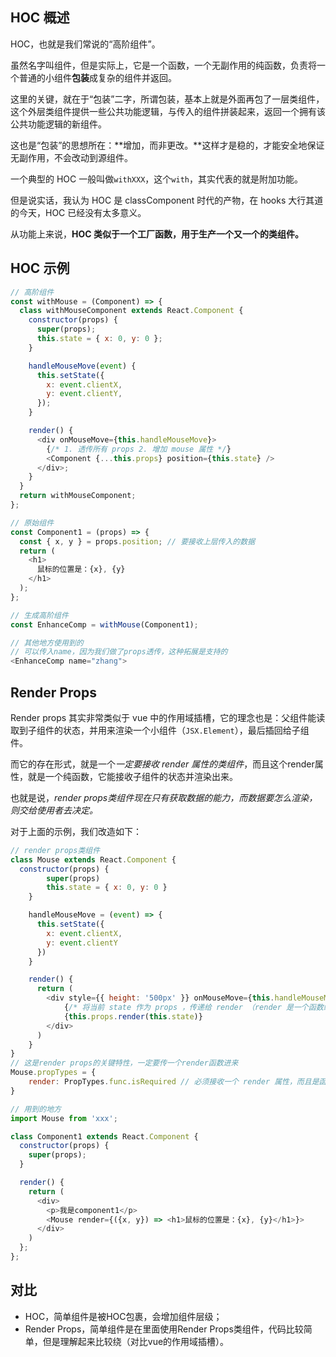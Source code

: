 ## HOC 概述

HOC，也就是我们常说的“高阶组件”。

虽然名字叫组件，但是实际上，它是一个函数，一个无副作用的纯函数，负责将一个普通的小组件**包装**成复杂的组件并返回。

这里的关键，就在于“包装”二字，所谓包装，基本上就是外面再包了一层类组件，这个外层类组件提供一些公共功能逻辑，与传入的组件拼装起来，返回一个拥有该公共功能逻辑的新组件。

这也是“包装”的思想所在：**增加，而非更改。**这样才是稳的，才能安全地保证无副作用，不会改动到源组件。

一个典型的 HOC 一般叫做`withXXX`，这个`with`，其实代表的就是附加功能。

但是说实话，我认为 HOC 是 classComponent 时代的产物，在 hooks 大行其道的今天，HOC 已经没有太多意义。

从功能上来说，**HOC 类似于一个工厂函数，用于生产一个又一个的类组件。**

## HOC 示例

```js
// 高阶组件
const withMouse = (Component) => {
  class withMouseComponent extends React.Component {
    constructor(props) {
      super(props);
      this.state = { x: 0, y: 0 };
    }

    handleMouseMove(event) {
      this.setState({
        x: event.clientX,
        y: event.clientY,
      });
    }

    render() {
      <div onMouseMove={this.handleMouseMove}>
        {/* 1. 透传所有 props 2. 增加 mouse 属性 */}
        <Component {...this.props} position={this.state} />
      </div>;
    }
  }
  return withMouseComponent;
};

// 原始组件
const Component1 = (props) => {
  const { x, y } = props.position; // 要接收上层传入的数据
  return (
    <h1>
      鼠标的位置是：{x}, {y}
    </h1>
  );
};

// 生成高阶组件
const EnhanceComp = withMouse(Component1);

// 其他地方使用到的
// 可以传入name，因为我们做了props透传，这种拓展是支持的
<EnhanceComp name="zhang">
```

## Render Props

Render props 其实非常类似于 vue 中的作用域插槽，它的理念也是：父组件能读取到子组件的状态，并用来渲染一个小组件（`JSX.Element`），最后插回给子组件。

而它的存在形式，就是一个*一定要接收 render 属性的类组件*，而且这个render属性，就是一个纯函数，它能接收子组件的状态并渲染出来。

也就是说，*render props类组件现在只有获取数据的能力，而数据要怎么渲染，则交给使用者去决定。*

对于上面的示例，我们改造如下：

```js
// render props类组件
class Mouse extends React.Component {
  constructor(props) {
        super(props)
        this.state = { x: 0, y: 0 }
    }

    handleMouseMove = (event) => {
      this.setState({
        x: event.clientX,
        y: event.clientY
      })
    }

    render() {
      return (
        <div style={{ height: '500px' }} onMouseMove={this.handleMouseMove}>
            {/* 将当前 state 作为 props ，传递给 render （render 是一个函数组件） */}
            {this.props.render(this.state)}
        </div>
      )
    }
}
// 这是render props的关键特性，一定要传一个render函数进来
Mouse.propTypes = {
    render: PropTypes.func.isRequired // 必须接收一个 render 属性，而且是函数
}

// 用到的地方
import Mouse from 'xxx';

class Component1 extends React.Component {
  constructor(props) {
    super(props);
  }

  render() {
    return (
      <div>
        <p>我是component1</p>
        <Mouse render={({x, y}) => <h1>鼠标的位置是：{x}, {y}</h1>}>
      </div>
    )
  };
};
```

## 对比

- HOC，简单组件是被HOC包裹，会增加组件层级；
- Render Props，简单组件是在里面使用Render Props类组件，代码比较简单，但是理解起来比较绕（对比vue的作用域插槽）。

